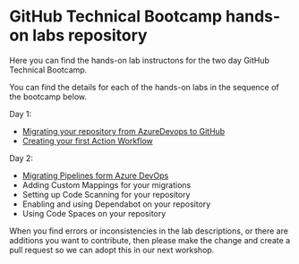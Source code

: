 # GitHub Technical Bootcamp hands-on labs repository

Here you can find the hands-on lab instructons for the two day GitHub Technical Bootcamp.

You can find the details for each of the hands-on labs in the sequence of the bootcamp below. 

Day 1:
- [Migrating your repository from AzureDevops to GitHub](settinguprepository.md)
- [Creating your first Action Workflow](myfirstaction.md)

Day 2:
- [Migrating Pipelines form Azure DevOps](migration.md) 
- Adding Custom Mappings for your migrations
- Setting up Code Scanning for your repository
- Enabling and using Dependabot on your repository
- Using Code Spaces on your repository

When you find errors or inconsistencies in the lab descriptions, or there are additions you want to contribute, then please make the change and create a pull request so we can adopt this in our next workshop. 
